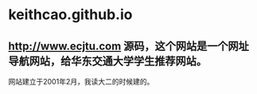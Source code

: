# keithcao.github.io
## http://www.ecjtu.com 源码，这个网站是一个网址导航网站，给华东交通大学学生推荐网站。
网站建立于2001年2月，我读大二的时候建的。
